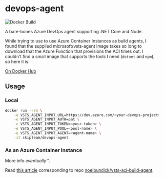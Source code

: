 # devops-agent
![Docker Build](https://img.shields.io/docker/build/jrottenberg/ffmpeg.svg)

A bare-bones Azure DevOps agent supporting .NET Core and Node.

While trying to use to use Azure Container Instances as build agents, I found that the supplied microsoft/vsts-agent image takes so long to download that the Azure Function that provisions the ACI times out. I couldn't find a small image that supports the tools I need (`dotnet` and `npm`), so here it is.

[On Docker Hub](https://hub.docker.com/r/skipleam/devops-agent)

## Usage
### Local
```bash
docker run --rm \
    -e VSTS_AGENT_INPUT_URL=https://dev.azure.com/<your-devops-project> \
    -e VSTS_AGENT_INPUT_AUTH=pat \
    -e VSTS_AGENT_INPUT_TOKEN=<your-token> \
    -e VSTS_AGENT_INPUT_POOL=<pool-name> \
    -e VSTS_AGENT_INPUT_AGENT=<agent-name> \
    -it skipleam/devops-agent
```

### As an Azure Container Instance
More info _eventually™_.

Read [this article](https://www.noelbundick.com/posts/serverless-vsts-build-agents-with-azure-container-instances/) corresponding to repo [noelbundick/vsts-aci-build-agent](https://github.com/noelbundick/vsts-aci-build-agent).
